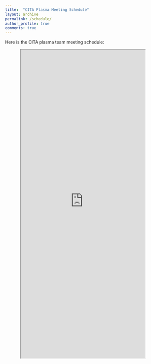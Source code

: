 ```yaml
---
title:  "CITA Plasma Meeting Schedule"
layout: archive
permalink: /schedule/
author_profile: true
comments: true
---
```


Here is the CITA plasma team meeting schedule:

<div style="text-align: center"  >
    <iframe src="https://docs.google.com/spreadsheets/d/e/2PACX-1vRGqtZm48UtvgSivEfboYErKb6QmkQvqqxluREoJuaFrdBRY4U7FNkqQf8LB2VGLoP9fJgt7QLZqw81/pubhtml;headers=false" 
    width="80%" height="1000">
    </iframe>
</div>